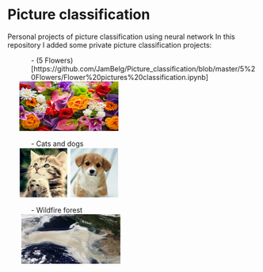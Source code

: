 # Picture classification
Personal projects of picture classification using neural network
In this repository I added some private picture classification projects:
<ul>
  <ol>- (5 Flowers)[https://github.com/JamBelg/Picture_classification/blob/master/5%20Flowers/Flower%20pictures%20classification.ipynb]</ol>
        <img src="https://github.com/JamBelg/Picture_classification/blob/master/5%20Flowers/image_flowers.jpg" width="200" height="100" alt="Alt text" title="Flowers">
  <ol>- Cats and dogs</ol>
          <img src="https://github.com/JamBelg/Picture_classification/blob/master/cats%20and%20dogs/image_catdog.PNG" width="200" height="100" alt="Alt text" title="Cats and dogs">
  <ol>- Wildfire forest</ol>
          &nbsp;<img src="https://github.com/JamBelg/WildForest_Prediction/blob/main/image_url.jpg" width="200" height="100" alt="Alt text" title="Wildfire forest">
</ul>
